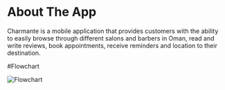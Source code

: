 # About The App
Charmante is a mobile application that provides customers with the ability to easily browse through different salons and barbers in Oman, read and write reviews, book appointments, receive reminders and location to their destination.

#Flowchart

![Flowchart](https://github.com/jeanansabry/Charmante/assets/90131227/5d5a5dcd-5891-4dbc-b233-e6cda7778ba9)


